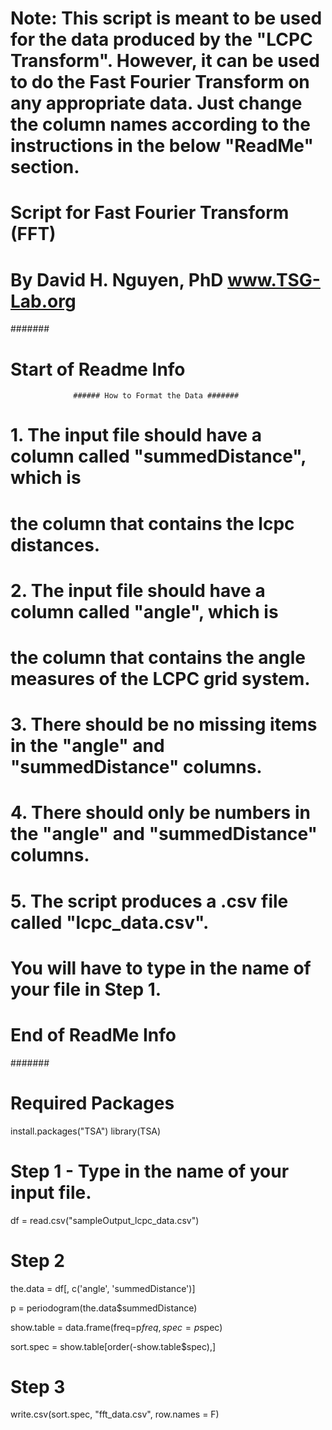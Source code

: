 # Note: This script is meant to be used for the data produced by the "LCPC Transform". However, it can be used to do the Fast Fourier Transform on any appropriate data. Just change the column names according to the instructions in the below "ReadMe" section. 

# Script for Fast Fourier Transform (FFT) 
# By David H. Nguyen, PhD www.TSG-Lab.org

#######
# Start of Readme Info

                  ###### How to Format the Data #######

# 1. The input file should have a column called "summedDistance", which is
#    the column that contains the lcpc distances.
# 2. The input file should have a column called "angle", which is 
#    the column that contains the angle measures of the LCPC grid system.
# 3. There should be no missing items in the "angle" and "summedDistance" columns.
# 4. There should only be numbers in the "angle" and "summedDistance" columns.
# 5. The script produces a .csv file called "lcpc_data.csv".
#
# You will have to type in the name of your file in Step 1.
# 
# End of ReadMe Info

#######

# Required Packages
install.packages("TSA")
library(TSA)

###### 

# Step 1 - Type in the name of your input file.
df = read.csv("sampleOutput_lcpc_data.csv")

# Step 2
the.data = df[, c('angle', 'summedDistance')]

p = periodogram(the.data$summedDistance)

show.table = data.frame(freq=p$freq, spec=p$spec)

sort.spec = show.table[order(-show.table$spec),]

# Step 3
write.csv(sort.spec, "fft_data.csv", row.names = F)



